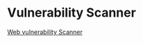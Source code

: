 # Vulnerability Scanner

[Web vulnerability Scanner ](Vulnerability_Scanner/WebvulnerabilityScanner.md)